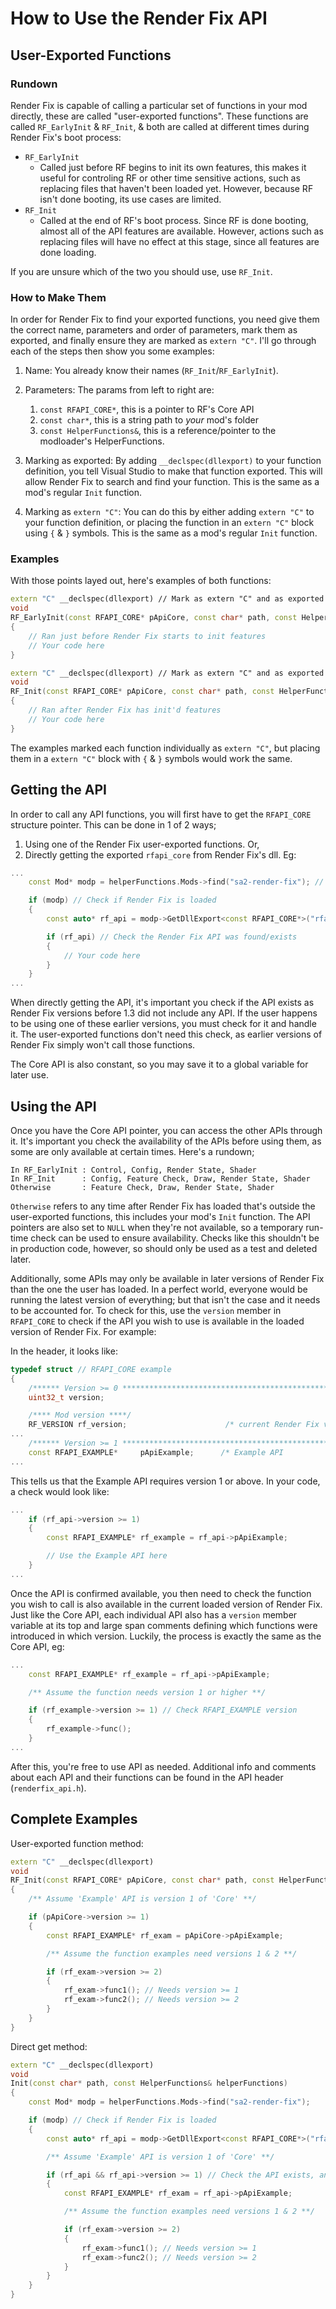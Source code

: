 # How to Use the Render Fix API
## User-Exported Functions
### Rundown
Render Fix is capable of calling a particular set of functions in your mod directly, these are called "user-exported functions". These functions are called `RF_EarlyInit` & `RF_Init`, & both are called at different times during Render Fix's boot process:

- `RF_EarlyInit`
  - Called just before RF begins to init its own features, this makes it useful for controling RF or other time sensitive actions, such as replacing files that haven't been loaded yet. However, because RF isn't done booting, its use cases are limited.
- `RF_Init`
  - Called at the end of RF's boot process. Since RF is done booting, almost all of the API features are available. However, actions such as replacing files will have no effect at this stage, since all features are done loading.

If you are unsure which of the two you should use, use `RF_Init`.

### How to Make Them
In order for Render Fix to find your exported functions, you need give them the correct name, parameters and order of parameters, mark them as exported, and finally ensure they are marked as `extern "C"`. I'll go through each of the steps then show you some examples:

1. Name: You already know their names (`RF_Init`/`RF_EarlyInit`).

2. Parameters: The params from left to right are:
    1. `const RFAPI_CORE*`, this is a pointer to RF's Core API
    2. `const char*`, this is a string path to _your_ mod's folder
    3. `const HelperFunctions&`, this is a reference/pointer to the modloader's HelperFunctions.

3. Marking as exported: By adding `__declspec(dllexport)` to your function definition, you tell Visual Studio to make that function exported. This will allow Render Fix to search and find your function. This is the same as a mod's regular `Init` function.

4. Marking as `extern "C"`: You can do this by either adding `extern "C"` to your function definition, or placing the function in an `extern "C"` block using `{` & `}` symbols. This is the same as a mod's regular `Init` function.

### Examples
With those points layed out, here's examples of both functions:

```cpp
extern "C" __declspec(dllexport) // Mark as extern "C" and as exported
void
RF_EarlyInit(const RFAPI_CORE* pApiCore, const char* path, const HelperFunctions& helperFunctions)
{
    // Ran just before Render Fix starts to init features
    // Your code here
}

extern "C" __declspec(dllexport) // Mark as extern "C" and as exported
void
RF_Init(const RFAPI_CORE* pApiCore, const char* path, const HelperFunctions& helperFunctions)
{
    // Ran after Render Fix has init'd features
    // Your code here
}
```

The examples marked each function individually as `extern "C"`, but placing them in a `extern "C"` block with `{` & `}` symbols would work the same.

## Getting the API
In order to call any API functions, you will first have to get the `RFAPI_CORE` structure pointer. This can be done in 1 of 2 ways;

1. Using one of the Render Fix user-exported functions. Or,
2. Directly getting the exported `rfapi_core` from Render Fix's dll. Eg:

```cpp
...
    const Mod* modp = helperFunctions.Mods->find("sa2-render-fix"); // Get pointer to Render Fix's mod handle

    if (modp) // Check if Render Fix is loaded
    {
        const auto* rf_api = modp->GetDllExport<const RFAPI_CORE*>("rfapi_core"); // Get dllexport

        if (rf_api) // Check the Render Fix API was found/exists
        {
            // Your code here
        }
    }
...
```

When directly getting the API, it's important you check if the API exists as Render Fix versions before 1.3 did not include any API. If the user happens to be using one of these earlier versions, you must check for it and handle it. The user-exported functions don't need this check, as earlier versions of Render Fix simply won't call those functions.

The Core API is also constant, so you may save it to a global variable for later use.

## Using the API
Once you have the Core API pointer, you can access the other APIs through it. It's important you check the availability of the APIs before using them, as some are only available at certain times. Here's a rundown;

```
In RF_EarlyInit : Control, Config, Render State, Shader
In RF_Init      : Config, Feature Check, Draw, Render State, Shader
Otherwise       : Feature Check, Draw, Render State, Shader
```

`Otherwise` refers to any time after Render Fix has loaded that's outside the user-exported functions, this includes your mod's `Init` function. The API pointers are also set to `NULL` when they're not available, so a temporary run-time check can be used to ensure availability. Checks like this shouldn't be in production code, however, so should only be used as a test and deleted later.

Additionally, some APIs may only be available in later versions of Render Fix than the one the user has loaded. In a perfect world, everyone would be running the latest version of everything; but that isn't the case and it needs to be accounted for. To check for this, use the `version` member in `RFAPI_CORE` to check if the API you wish to use is available in the loaded version of Render Fix. For example:

In the header, it looks like:
```cpp
typedef struct // RFAPI_CORE example
{
    /****** Version >= 0 ************************************************************/
    uint32_t version;

    /**** Mod version ****/
    RF_VERSION rf_version;                      /* current Render Fix version       */
...
    /****** Version >= 1 ************************************************************/
    const RFAPI_EXAMPLE*     pApiExample;      /* Example API                       */
...
```
This tells us that the Example API requires version 1 or above. In your code, a check would look like:
```cpp
...
    if (rf_api->version >= 1)
    {
        const RFAPI_EXAMPLE* rf_example = rf_api->pApiExample;

        // Use the Example API here
    }
...
```

Once the API is confirmed available, you then need to check the function you wish to call is also available in the current loaded version of Render Fix. Just like the Core API, each individual API also has a `version` member variable at its top and large span comments defining which functions were introduced in which version. Luckily, the process is exactly the same as the Core API, eg:

```cpp
...
    const RFAPI_EXAMPLE* rf_example = rf_api->pApiExample;

    /** Assume the function needs version 1 or higher **/

    if (rf_example->version >= 1) // Check RFAPI_EXAMPLE version
    {
        rf_example->func();
    }
...
```

After this, you're free to use API as needed. Additional info and comments about each API and their functions can be found in the API header (`renderfix_api.h`).

## Complete Examples
User-exported function method:
```cpp
extern "C" __declspec(dllexport)
void
RF_Init(const RFAPI_CORE* pApiCore, const char* path, const HelperFunctions& helperFunctions)
{
    /** Assume 'Example' API is version 1 of 'Core' **/

    if (pApiCore->version >= 1)
    {
        const RFAPI_EXAMPLE* rf_exam = pApiCore->pApiExample;

        /** Assume the function examples need versions 1 & 2 **/

        if (rf_exam->version >= 2)
        {
            rf_exam->func1(); // Needs version >= 1
            rf_exam->func2(); // Needs version >= 2
        }
    }
}
```

Direct get method:
```cpp
extern "C" __declspec(dllexport)
void
Init(const char* path, const HelperFunctions& helperFunctions)
{
    const Mod* modp = helperFunctions.Mods->find("sa2-render-fix");

    if (modp) // Check if Render Fix is loaded
    {
        const auto* rf_api = modp->GetDllExport<const RFAPI_CORE*>("rfapi_core");

        /** Assume 'Example' API is version 1 of 'Core' **/

        if (rf_api && rf_api->version >= 1) // Check the API exists, and check version
        {
            const RFAPI_EXAMPLE* rf_exam = rf_api->pApiExample;

            /** Assume the function examples need versions 1 & 2 **/

            if (rf_exam->version >= 2)
            {
                rf_exam->func1(); // Needs version >= 1
                rf_exam->func2(); // Needs version >= 2
            }
        }
    }
}
```
